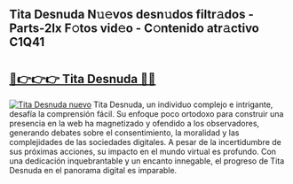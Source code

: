 ## Tita Desnuda N𝚞𝚎vos desn𝚞dos filtr𝚊dos - Parts-2Ix F𝚘tos vid𝚎o - C𝚘ntenido atr𝚊ctivo C1Q41

# <h2><a href="http://mb43nns.tromn.icu/?c=Tita+Desnuda">🔗👉👉👉 Tita Desnuda 🔗🔗</a></h2>

[![Tita Desnuda nuevo](https://i.imgur.com/pEAQMta.gif)](http://mb43nns.tromn.icu/?c=Tita+Desnuda)
Tita Desnuda, un individuo complejo e intrigante, desafía la comprensión fácil. Su enfoque poco ortodoxo para construir una presencia en la web ha magnetizado y ofendido a los observadores, generando debates sobre el consentimiento, la moralidad y las complejidades de las sociedades digitales. A pesar de la incertidumbre de sus próximas acciones, su impacto en el mundo virtual es profundo. Con una dedicación inquebrantable y un encanto innegable, el progreso de Tita Desnuda en el panorama digital es imparable.
